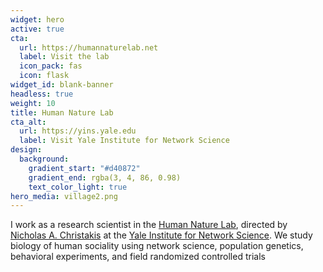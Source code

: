 ```yaml
---
widget: hero
active: true
cta:
  url: https://humannaturelab.net
  label: Visit the lab
  icon_pack: fas
  icon: flask
widget_id: blank-banner
headless: true
weight: 10
title: Human Nature Lab
cta_alt:
  url: https://yins.yale.edu
  label: Visit Yale Institute for Network Science
design:
  background:
    gradient_start: "#d40872"
    gradient_end: rgba(3, 4, 86, 0.98)
    text_color_light: true
hero_media: village2.png
---
```

I work as a research scientist in the [Human Nature Lab](https://humannaturelab.net), directed by [Nicholas A. Christakis](https://nicholaschristakis.net) at the [Yale Institute for Network Science](https://yins.yale.edu). We study biology of human sociality using network science, population genetics, behavioral experiments, and field randomized controlled trials